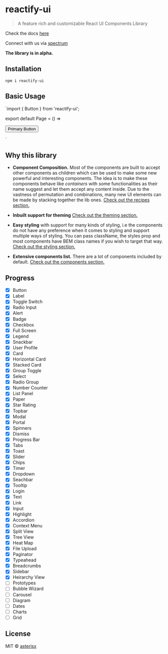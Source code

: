 # reactify-ui

> A feature rich and customizable React UI Components Library

Check the docs [here](https://asterisx.github.io/reactify-ui/) 

Connect with us via [spectrum](https://spectrum.chat/reactify-ui)

**The library is in alpha.**

## Installation
`npm i reactify-ui`

## Basic Usage
`import { Button } from 'reactify-ui';

export default Page = () => <div>
  <Button>Primary Button</Button>
</div>`

## Why this library

- **Component Composition.** Most of the components are built to accept other components as children which can be used to make some new powerful and interesting components.
The idea is to make these components behave like *containers* with some functionalities as their name suggest and let them accept any content inside.
Due to the vastness of permutation and combinations, many new UI elements can be made by stacking together the lib ones.
[Check out the recipes section.](https://asterisx.github.io/reactify-ui/advanced/recipes)

- **Inbuilt support for theming**
[Check out the theming section.](https://asterisx.github.io/reactify-ui/advanced/theming)

- **Easy styling** with support for many kinds of styling, i.e the components do not have any preference when it comes to styling and support multiple ways of styling.
You can pass className, the styles prop and most components have BEM class names if you wish to target that way.
[Check out the styling section.](https://asterisx.github.io/reactify-ui/advanced/styling)

- **Extensive components list.** There are a lot of components included by default.
[Check out the components section.](https://asterisx.github.io/reactify-ui/components/accordion)

## Progress
- [x] Button
- [x] Label
- [x] Toggle Switch
- [x] Radio Input
- [x] Alert
- [x] Badge
- [x] Checkbox
- [x] Full Screen
- [x] Legend
- [x] Snackbar
- [x] User Profile
- [x] Card
- [x] Horizontal Card
- [x] Stacked Card
- [x] Group Toggle
- [x] Select
- [x] Radio Group
- [x] Number Counter
- [x] List Panel
- [x] Paper
- [x] Star Rating
- [x] Topbar
- [x] Modal
- [x] Portal
- [x] Spinners
- [x] Dismiss
- [x] Progress Bar
- [x] Tabs
- [x] Toast
- [x] Slider
- [x] Chips
- [x] Timer
- [x] Dropdown
- [x] Seachbar
- [x] Tooltip
- [x] Login
- [x] Text
- [x] Link
- [x] Input
- [x] Highlight
- [x] Accordion
- [x] Context Menu
- [x] Split View
- [x] Tree View
- [x] Heat Map
- [x] File Upload
- [x] Paginator
- [x] Typeahead
- [x] Breadcrumbs
- [x] Sidebar
- [x] Heirarchy View
- [ ] Prototypes
- [ ] Bubble Wizard
- [ ] Carousel
- [ ] Diagram
- [ ] Dates
- [ ] Charts
- [ ] Grid

## License

MIT © [asterisx](https://github.com/asterisx)
